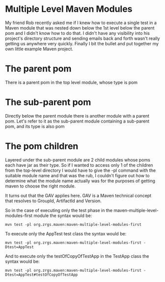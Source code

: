 Multiple Level Maven Modules
============================

My friend Rob recently asked me if I knew how to execute a single test in a Maven module that was nested down below the 1st level below the parent pom and I
didn't know how to do that. I didn't have any visibility into his project's directory structure and sending emails back and forth wasn't really getting us
anywhere very quickly. Finally I bit the bullet and put together my own little example Maven project.

The parent pom
==============

There is a parent pom in the top level module, whose type is pom

The sub-parent pom
==================

Directly below the parent module there is another module with a parent pom. Let's refer to it as the sub-parent module containing a sub-parent pom, and its
type is also pom

The pom children
================

Layered under the sub-parent module are 2 child modules whose poms each have jar as their type. So if I wanted to access only 1 of the children from the
top-level directory I would have to give the -pl command with the suitable module name and that was the rub, I couldn't figure out how to determine what the
module name actually was for the purposes of getting maven to choose the right module.

It turns out that the GAV applies here. GAV is a Maven technical concept that resolves to GroupId, ArtifactId and Version.

So in the case of executing only the test phase in the maven-multiple-level-modules-first module the syntax would be:

    mvn test -pl org.zrgs.maven:maven-multiple-level-modules-first

To execute only the AppTest test class the syntax would be:

    mvn test -pl org.zrgs.maven:maven-multiple-level-modules-first -Dtest=AppTest

And to execute only the testOfCopyOfTestApp in the TestApp class the syntax would be:

    mvn test -pl org.zrgs.maven:maven-multiple-level-modules-first -Dtest=AppTest#testOfCopyOfTestApp

